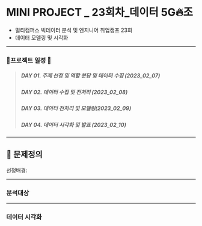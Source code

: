 # MINI PROJECT _ 23회차_데이터 5G🔥조
  * 멀티캠퍼스 빅데이터 분석 및 엔지니어 취업캠프 23회
  * 데이터 모델링 및 시각화
 ---
### :rocket:프로젝트 일정 :rocket:

 >##### DAY 01. 주제 선정 및 역할 분담 및 데이터 수집 (2023_02_07)
 >##### DAY 02. 데이터 수집 및 전처리 (2023_02_08)
 >##### DAY 03. 데이터 전처리 및 모델링(2023_02_09)
 >##### DAY 04. 데이터 시각화 및 발표 (2023_02_10)
  
 ---

 

## 🏫 문제정의
선정배경:



---
### 분석대상



---
### 데이터 시각화
